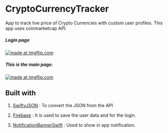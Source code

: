 # CryptoCurrencyTracker
App to track live price of Crypto Currencies with custom user profiles. This app uses coinmarketcap API. 

##### Login page

<a href="https://imgflip.com/i/20wb77"><img src="https://i.imgflip.com/20wb77.jpg" title="made at imgflip.com"/></a>

##### This is the main page.

<a href="https://imgflip.com/gif/20waol"><img src="https://i.imgflip.com/20waol.gif" title="made at imgflip.com"/></a>

 ## Built with

1. [SwiftyJSON](https://cocoapods.org/pods/SwiftyJSON) :
    To convert the JSON from the API

2. [Firebase](firebase.google.com) :
    It is used to save the user data and for the login.
    
3. [NotificationBannerSwift](https://cocoapods.org/pods/NotificationBannerSwift) :
    Used to show in app notification.
